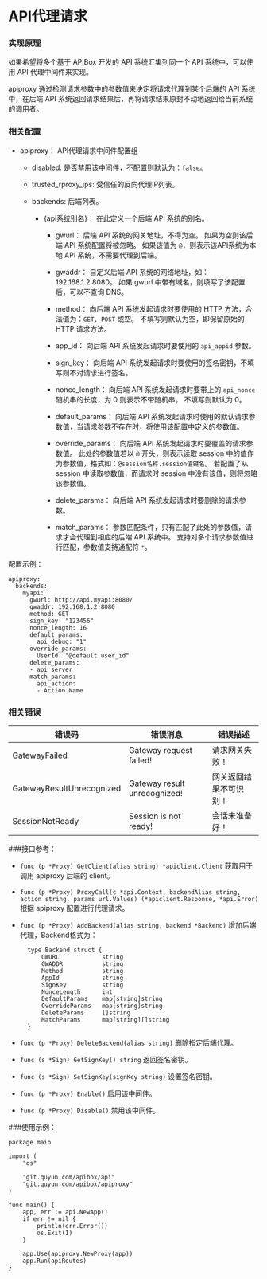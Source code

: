 API代理请求
============

### 实现原理

如果希望将多个基于 APIBox 开发的 API 系统汇集到同一个 API 系统中，可以使用 API 代理中间件来实现。

apiproxy 通过检测请求参数中的参数值来决定将请求代理到某个后端的 API 系统中，在后端 API 系统返回请求结果后，再将请求结果原封不动地返回给当前系统的调用者。

### 相关配置

- apiproxy：
    API代理请求中间件配置组

    - disabled:
      是否禁用该中间件，不配置则默认为：`false`。

    - trusted_rproxy_ips:
      受信任的反向代理IP列表。

    - backends:
      后端列表。

      - {api系统别名}：
	     在此定义一个后端 API 系统的别名。

        - gwurl：
          后端 API 系统的网关地址，不得为空。
          如果为空则该后端 API 系统配置将被忽略。
          如果该值为 `@`，则表示该API系统为本地 API 系统，不需要代理到后端。
      
        - gwaddr：
          自定义后端 API 系统的网络地址，如：192.168.1.2:8080。
          如果 gwurl 中带有域名，则填写了该配置后，可以不查询 DNS。

        - method：
          向后端 API 系统发起请求时要使用的 HTTP 方法，合法值为：`GET`、`POST` 或空。
          不填写则默认为空，即保留原始的 HTTP 请求方法。

        - app_id：
          向后端 API 系统发起请求时要使用的 `api_appid` 参数。

        - sign_key：
          向后端 API 系统发起请求时要使用的签名密钥，不填写则不对请求进行签名。

        - nonce_length：
          向后端 API 系统发起请求时要带上的 `api_nonce` 随机串的长度，为 0 则表示不带随机串。
          不填写则默认为 0。
 
        - default_params：
          向后端 API 系统发起请求时使用的默认请求参数值，当请求参数不存在时，将使用该配置中定义的参数值。

        - override_params：
          向后端 API 系统发起请求时要覆盖的请求参数值。
          此处的参数值若以 `@` 开头，则表示读取 session 中的值作为参数值，格式如：`@session名称.session值键名`。
          若配置了从 session 中读取参数值，而请求时 session 中没有该值，则将忽略该参数值。

        - delete_params：
          向后端 API 系统发起请求时要删除的请求参数。

        - match_params：
          参数匹配条件，只有匹配了此处的参数值，请求才会代理到相应的后端 API 系统中。
          支持对多个请求参数值进行匹配，参数值支持通配符 `*`。

      
配置示例：

	apiproxy:
	  backends:
	    myapi:
	      gwurl: http://api.myapi:8080/
	      gwaddr: 192.168.1.2:8080
	      method: GET
	      sign_key: "123456"
	      nonce_length: 16
	      default_params:
	        api_debug: "1"
	      override_params:
	        UserId: "@default.user_id"
	      delete_params:
	      - api_server
	      match_params:
	        api_action:
	        - Action.Name

### 相关错误

| 错误码                     | 错误消息                     | 错误描述            |
| ------------------------- | --------------------------- | ------------------ |
| GatewayFailed             | Gateway request failed!     | 请求网关失败！       |
| GatewayResultUnrecognized | Gateway result unrecognized!| 网关返回结果不可识别！|
| SessionNotReady           | Session is not ready!       | 会话未准备好！       |

###接口参考：

- `func (p *Proxy) GetClient(alias string) *apiclient.Client`
  获取用于调用 apiproxy 后端的 client。

- `func (p *Proxy) ProxyCall(c *api.Context, backendAlias string, action string, params url.Values) (*apiclient.Response, *api.Error)`
  根据 apiproxy 配置进行代理请求。

- `func (p *Proxy) AddBackend(alias string, backend *Backend)`
  增加后端代理，Backend格式为：

		type Backend struct {
			GWURL            string
			GWADDR           string
			Method           string
			AppId            string
			SignKey          string
			NonceLength      int
			DefaultParams    map[string]string
			OverrideParams   map[string]string
			DeleteParams     []string
			MatchParams      map[string][]string
		}

- `func (p *Proxy) DeleteBackend(alias string)`
  删除指定后端代理。

- `func (s *Sign) GetSignKey() string`
  返回签名密钥。

- `func (s *Sign) SetSignKey(signKey string)`
  设置签名密钥。

- `func (p *Proxy) Enable()`
  启用该中间件。

- `func (p *Proxy) Disable()`
  禁用该中间件。

###使用示例：

	package main
	
	import (
		"os"
	
		"git.quyun.com/apibox/api"
		"git.quyun.com/apibox/apiproxy"
	)
	
	func main() {
		app, err := api.NewApp()
		if err != nil {
			println(err.Error())
			os.Exit(1)
		}
	
		app.Use(apiproxy.NewProxy(app))
		app.Run(apiRoutes)
	}
